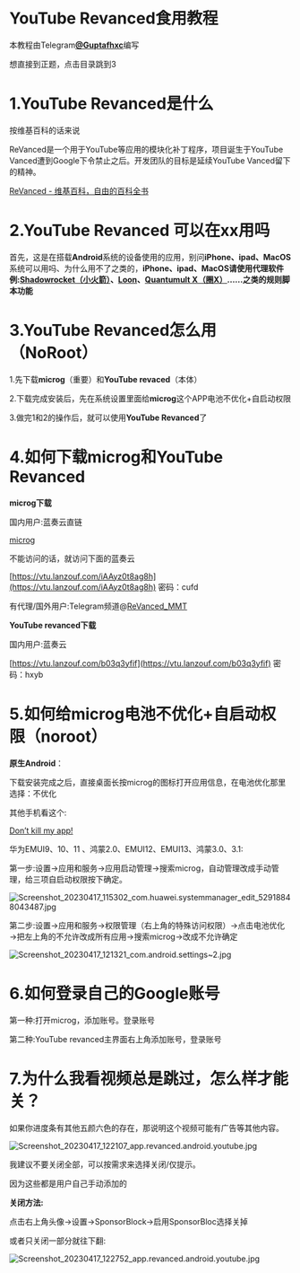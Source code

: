 # YouTube Revanced食用教程

本教程由Telegram[**@Guptafhxc**](https://t.me/Guptafhxc)编写

想直接到正题，点击目录跳到3

# 1.YouTube Revanced是什么

按维基百科的话来说

ReVanced是一个用于YouTube等应用的模块化补丁程序，项目诞生于YouTube Vanced遭到Google下令禁止之后。开发团队的目标是延续YouTube Vanced留下的精神。

[ReVanced - 维基百科，自由的百科全书](https://zh.m.wikipedia.org/zh-sg/ReVanced)

# 2.YouTube Revanced 可以在xx用吗

首先，这是在搭载**Android**系统的设备使用的应用，别问**iPhone、ipad、MacOS**系统可以用吗、为什么用不了之类的，**iPhone、ipad、MacOS请使用代理软件例:[Shadowrocket（小火箭）](https://apps.apple.com/us/app/id932747118)、[Loon](https://apps.apple.com/us/app/id1373567447)、[Quantumult X（圈X）](https://apps.apple.com/us/app/id1443988620)……之类的规则脚本功能**

# 3.YouTube Revanced怎么用（NoRoot）

1.先下载**microg**（重要）和**YouTube revaced**（本体）

2.下载完成安装后，先在系统设置里面给**microg**这个APP电池不优化+自启动权限

3.做完1和2的操作后，就可以使用**YouTube Revanced**了

# 4.如何下载microg和YouTube Revanced

**microg下载**

国内用户:蓝奏云直链

[microg](https://i72.lanzoug.com/04171100111289437bb/2023/04/17/c70a243bb22874fb3564f1ff8de49309.apk?st=1RmqFYdfJhq8YbzAivH4Ng&e=1681704496&b=AQVZOARqVzEAMFFjVSVSO1NvXGMMfwBpUkYIKFFmVHgAYFl3AjBUZ1EqXjpXNQIzB2JbNldiBy9RY10gBmo_c&fi=111289437&pid=120-239-158-58&up=2&mp=1&co=1)

不能访问的话，就访问下面的蓝奏云

[https://vtu.lanzouf.com/iAAyz0t8ag8h](https://vtu.lanzouf.com/iAAyz0t8ag8h) 密码：cufd

有代理/国外用户:Telegram频道@[ReVanced_MMT](https://t.me/ReVanced_MMT)

**YouTube revanced下载**

国内用户:蓝奏云

[https://vtu.lanzouf.com/b03q3yfif](https://vtu.lanzouf.com/b03q3yfif) 密码：hxyb

# 5.如何给microg电池不优化+自启动权限（noroot）

**原生Android**：

下载安装完成之后，直接桌面长按microg的图标打开应用信息，在电池优化那里选择：不优化

其他手机看这个:

[Don’t kill my app!](https://dontkillmyapp.com/)

华为EMUI9、10、11 、鸿蒙2.0、EMUI12、EMUI13、鸿蒙3.0、3.1:

第一步:设置→应用和服务→应用启动管理→搜索microg，自动管理改成手动管理，给三项自启动权限按下确定。

![Screenshot_20230417_115302_com.huawei.systemmanager_edit_52918848043487.jpg](YouTube%20Revanced%E9%A3%9F%E7%94%A8%E6%95%99%E7%A8%8B%2037a27dc37fc74375b2baaf0280b29ccc/Screenshot_20230417_115302_com.huawei.systemmanager_edit_52918848043487.jpg)

第二步:设置→应用和服务→权限管理（右上角的特殊访问权限）→点击电池优化→把左上角的不允许改成所有应用→搜索microg→改成不允许确定

![Screenshot_20230417_121321_com.android.settings~2.jpg](YouTube%20Revanced%E9%A3%9F%E7%94%A8%E6%95%99%E7%A8%8B%2037a27dc37fc74375b2baaf0280b29ccc/Screenshot_20230417_121321_com.android.settings2.jpg)

# 6.如何登录自己的Google账号

第一种:打开microg，添加账号。登录账号

第二种:YouTube revanced主界面右上角添加账号，登录账号

# 7.为什么我看视频总是跳过，怎么样才能关？

如果你进度条有其他五颜六色的存在，那说明这个视频可能有广告等其他内容。

![Screenshot_20230417_122107_app.revanced.android.youtube.jpg](YouTube%20Revanced%E9%A3%9F%E7%94%A8%E6%95%99%E7%A8%8B%2037a27dc37fc74375b2baaf0280b29ccc/Screenshot_20230417_122107_app.revanced.android.youtube.jpg)

我建议不要关闭全部，可以按需求来选择关闭/仅提示。

因为这些都是用户自己手动添加的

**关闭方法:**

点击右上角头像→设置→SponsorBlock→启用SponsorBloc选择关掉

或者只关闭一部分就往下翻:

![Screenshot_20230417_122752_app.revanced.android.youtube.jpg](YouTube%20Revanced%E9%A3%9F%E7%94%A8%E6%95%99%E7%A8%8B%2037a27dc37fc74375b2baaf0280b29ccc/Screenshot_20230417_122752_app.revanced.android.youtube.jpg)
